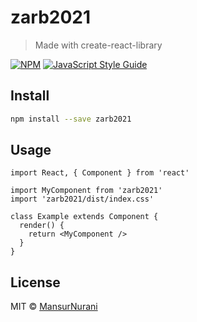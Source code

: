 # zarb2021

> Made with create-react-library

[![NPM](https://img.shields.io/npm/v/zarb2021.svg)](https://www.npmjs.com/package/zarb2021) [![JavaScript Style Guide](https://img.shields.io/badge/code_style-standard-brightgreen.svg)](https://standardjs.com)

## Install

```bash
npm install --save zarb2021
```

## Usage

```tsx
import React, { Component } from 'react'

import MyComponent from 'zarb2021'
import 'zarb2021/dist/index.css'

class Example extends Component {
  render() {
    return <MyComponent />
  }
}
```

## License

MIT © [MansurNurani](https://github.com/MansurNurani)
